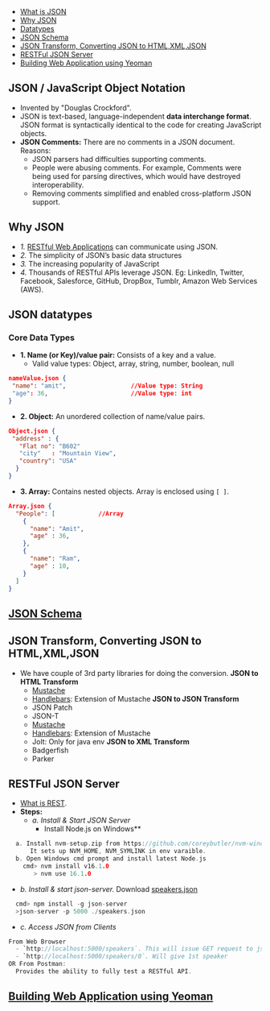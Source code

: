- [What is JSON](#what)
- [Why JSON](#why)
- [Datatypes](#datatypes)
- [JSON Schema](#schema)
- [JSON Transform, Converting JSON to HTML,XML,JSON](#transform)
- [RESTFul JSON Server](#restful)
- [Building Web Application using Yeoman](#webapp)

<a name=what></a>
## JSON / JavaScript Object Notation
- Invented by "Douglas Crockford".
- JSON is text-based, language-independent **data interchange format**. JSON format is syntactically identical to the code for creating JavaScript objects.
- **JSON Comments:** There are no comments in a JSON document. Reasons:
  - JSON parsers had difficulties supporting comments.
  - People were abusing comments. For example, Comments were being used for parsing directives, which would have destroyed interoperability.
  - Removing comments simplified and enabled cross-platform JSON support.

<a name=why></a>
## Why JSON
- *1.* [RESTful Web Applications](/Networking/OSI-Layers/Layer5/WebServer_to_WebClient_Connection_Methods/REST) can communicate using JSON.
- *2.* The simplicity of JSON’s basic data structures
- *3.* The increasing popularity of JavaScript
- *4.* Thousands of RESTful APIs leverage JSON. Eg: LinkedIn, Twitter, Facebook, Salesforce, GitHub, DropBox, Tumblr, Amazon Web Services (AWS).

<a name=datatypes></a>
## JSON datatypes
### Core Data Types
- **1. Name (or Key)/value pair:** Consists of a key and a value.
  - Valid value types: Object, array, string, number, boolean, null
```json
nameValue.json {
 "name": "amit",                  //Value type: String
 "age": 36,                       //Value type: int
}
```
- **2. Object:** An unordered collection of name/value pairs.
```json
Object.json {
 "address" : {
   "Flat no": "B602"
   "city"   : "Mountain View",
   "country": "USA"
  }
}
```
- **3. Array:** Contains nested objects. Array is enclosed using `[ ]`.
```json
Array.json {
  "People": [            //Array         
    {
      "name": "Amit",
      "age" : 36,
    },
    {
      "name": "Ram",
      "age" : 10,
    }
  ]
}
```

<a name=schema></a>
## [JSON Schema](JSON_Schema)

<a name=transform></a>
## JSON Transform, Converting JSON to HTML,XML,JSON
- We have couple of 3rd party libraries for doing the conversion.
**JSON to HTML Transform**
  - [Mustache](http://mustache.github.io/)
  - [Handlebars](https://handlebarsjs.com/): Extension of Mustache
**JSON to JSON Transform**
  - JSON Patch
  - JSON-T
  - [Mustache](http://mustache.github.io/)
  - [Handlebars](https://handlebarsjs.com/): Extension of Mustache
  - Jolt: Only for java env
**JSON to XML Transform**
  - Badgerfish
  - Parker

<a name=schema></a>
## RESTFul JSON Server
- [What is REST](/Networking/OSI-Layers/Layer5/WebServer_WebClient_WebService/WebClient_Connecting_WebServer). 
- **Steps:**
  - _a. Install & Start JSON Server_
    - Install Node.js on Windows**
```c
  a. Install nvm-setup.zip from https://github.com/coreybutler/nvm-windows/releases. 
      It sets up NVM_HOME, NVM_SYMLINK in env varaible.
  b. Open Windows cmd prompt and install latest Node.js
    cmd> nvm install v16.1.0
       > nvm use 16.1.0
```
- *b. Install & start json-server.* Download [speakers.json](https://github.com/tmarrs/json-at-work-examples/blob/master/chapter-1/speakers.json)
```c
  cmd> npm install -g json-server
  >json-server -p 5000 ./speakers.json
```
- _c. Access JSON from Clients_
```c
From Web Browser
  - `http://localhost:5000/speakers`. This will issue GET request to json-server.
  - `http://localhost:5000/speakers/0`. Will give 1st speaker
OR From Postman: 
  Provides the ability to fully test a RESTful API.
```

<a name=webapp></a>
## [Building Web Application using Yeoman](Web_Application)

  
